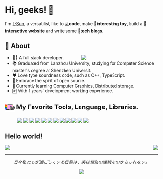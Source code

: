 # Hi, geeks! 👋

I'm [L-Sun](https://github.com/L-Sun), a versatilist, like to 💻**code**, make 🛴**interesting toy**, build a 🎨**interactive website** and write some 📃**tech blogs**.

## 🧐 About

<img width="50%" align="right" src="https://github-readme-stats.vercel.app/api?username=L-Sun&count_private=true&show_icons=true&theme=github_dark"/>

- 👩‍💻 A full stack developer.
- 📚 Graduated from Lanzhou University, studying for Computer Science master's degree at Shenzhen Universit. 
- ❤️ Love type soundness code, such as C++, TypeScript.
- 🤗 Embrace the spirit of open source.
- 🌱 Currently learning Computer Graphics, Distributed storage.
- 🆙 With 1 years' development working experience.

<div style="clear: both;" />

<h2>
    <img valign="middle" src="./assets/nyan-cat-rainbow.gif" width="32"/>
    My Favorite Tools, Language, Libraries.
</h2>

<figure>
    <img height=32 src="https://img.shields.io/badge/-C++-00599C?logo=c%2B%2B&logoColor=white&style=flat-square">
    <img height=32 src="https://img.shields.io/badge/-CMake-064F8C?logo=CMake&logoColor=white&style=flat-square">
    <img height=32 src="https://img.shields.io/badge/-Git-F05032?logo=Git&logoColor=white&style=flat-square">
    <img height=32 src="https://img.shields.io/badge/-VS Code-007ACC?logo=Visual%20Studio%20Code&logoColor=white&style=flat-square">
    <img height=32 src="https://img.shields.io/badge/-React-61DAFB?logo=react&logoColor=white&style=flat-square" />
    <img height=32 src="https://img.shields.io/badge/-TypeScript-2f74c0?logo=TypeScript&logoColor=white&style=flat-square">
    <img height=32 src="https://img.shields.io/badge/-NodeJS-339933?logo=Node.js&logoColor=white&style=flat-square">
    <img height=32 src="https://img.shields.io/badge/-Next.js-000000?logo=Next.js&logoColor=white&style=flat-square">
    <img height=32 src="https://img.shields.io/badge/-NestJS-e0234e?logo=NestJS&logoColor=white&style=flat-square">
    <img height=32 src="https://img.shields.io/badge/-Python-3776AB?logo=Python&logoColor=white&style=flat-square">
    <img height=32 src="https://img.shields.io/badge/-Docker-2496ED?logo=Docker&logoColor=white&style=flat-square">
    <img height=32 src="https://img.shields.io/badge/-MongoDB-47A248?logo=MongoDB&logoColor=white&style=flat-square">
</figure>


## Hello world!

<figure style="display: flex; justify-content: space-between; margin: 0;">
    <img src="https://github-readme-stats.vercel.app/api/top-langs/?username=L-Sun&theme=github_dark&layout=compact" />
    <img src="https://github-readme-stats.vercel.app/api/wakatime?username=@L_Sun&langs_count=6&custom_title=Usage%20over%20the%20Last%207%20Days&theme=github_dark&layout=compact&cache_seconds=1800" />
</figure>

<hr/> 


<p align="center">
    <cite>日々私たちが過ごしている日常は、実は奇跡の連続なのかもしれない。</cite>
</p>
<p align="center">
    <img src="https://visitor-badge.glitch.me/badge?page_id=L-Sun&left_color=green&right_color=red" />
</p>

